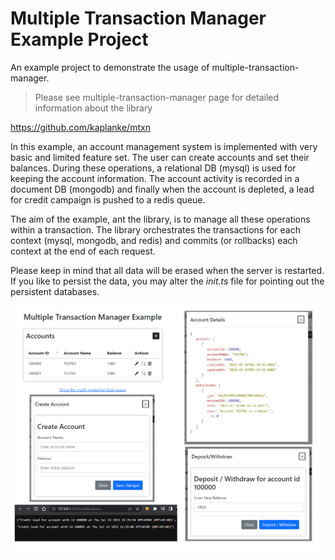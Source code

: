 # Multiple Transaction Manager Example Project

An example project to demonstrate the usage of multiple-transaction-manager.

> Please see multiple-transaction-manager page for detailed information about the library

https://github.com/kaplanke/mtxn

In this example, an account management system is implemented with very basic and limited feature set. The user can create accounts and set their balances. 
During these operations, a relational DB (mysql) is used for keeping the account information. The account activity is recorded in a document DB (mongodb) and finally when the account is depleted, a lead for credit campaign is pushed to a redis queue. 

The aim of the example, ant the library, is to manage all these operations within a transaction.
The library orchestrates the transactions for each context (mysql, mongodb, and redis) and commits (or rollbacks) each context at the end of each request.

Please keep in mind that all data will be erased when the server is restarted. If you like to persist the data, you may alter the _init.ts_ file for pointing out the persistent databases.

![MTXN Screen snapshots](https://raw.githubusercontent.com/kaplanke/mtxn/master/mtxn_ss.png)